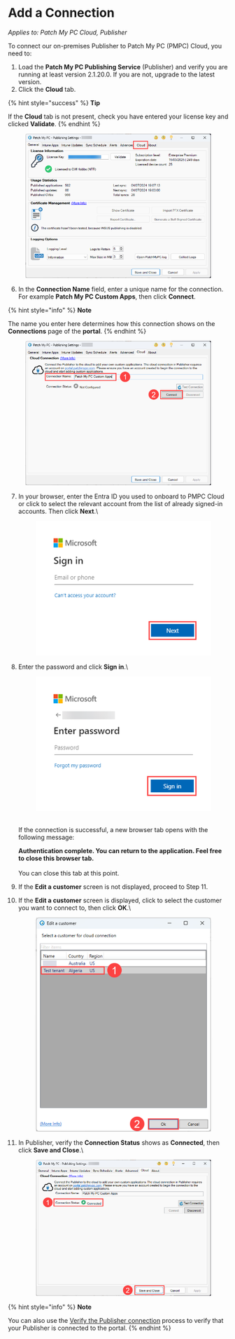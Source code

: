 # Add a Connection

_Applies to: Patch My PC Cloud, Publisher_

To connect our on-premises Publisher to Patch My PC (PMPC) Cloud, you need to:

1. Load the **Patch My PC Publishing Service** (Publisher) and verify you are running at least version 2.1.20.0. If you are not, upgrade to the latest version.
2. Click the **Cloud** tab.

{% hint style="success" %}
**Tip**

If the **Cloud** tab is not present, check you have entered your license key and clicked **Validate**.
{% endhint %}

<figure><img src="/_images/gitbook/image%20%281725%29.png" alt="&#x22;Cloud&#x22; tab of our Publisher"><figcaption></figcaption></figure>

6. In the **Connection Name** field, enter a unique name for the connection. For example **Patch My PC Custom Apps**, then click **Connect**.

{% hint style="info" %}
**Note**

The name you enter here determines how this connection shows on the **Connections** page of the **portal**.
{% endhint %}

<figure><img src="/_images/gitbook/image%20%281726%29.png" alt="Entering a “Connection Name” and clicking “Connect”"><figcaption></figcaption></figure>

7.  In your browser, enter the Entra ID you used to onboard to PMPC Cloud or click to select the relevant account from the list of already signed-in accounts. Then click **Next**.\


    <figure><img src="/_images/gitbook/image%20%281420%29.png" alt="“Microsoft Sign in” screen"><figcaption></figcaption></figure>


8.  Enter the password and click **Sign in**.\


    <figure><img src="/_images/gitbook/image%20%281421%29.png" alt="“Enter password” screen"><figcaption></figcaption></figure>

    \
    If the connection is successful, a new browser tab opens with the following message:

    **Authentication complete. You can return to the application. Feel free to close this browser tab.**\
    \
    You can close this tab at this point.
9. If the **Edit a customer** screen is not displayed, proceed to Step 11.
10. If the **Edit a customer** screen is displayed, click to select the customer you want to connect to, then click **OK**.\


    <figure><img src="/_images/gitbook/image%20%28910%29.png" alt="Selecting the relevant customer from the “Edit a customer” screen"><figcaption></figcaption></figure>


11. In Publisher, verify the **Connection Status** shows as **Connected**, then click **Save and Close**.\


    <figure><img src="/_images/gitbook/image%20%281728%29.png" alt="Publisher showing it’s “Connected”"><figcaption></figcaption></figure>

{% hint style="info" %}
**Note**

You can also use the [Verify the Publisher connection](verify-a-publisher-connection-from-cloud.md) process to verify that your Publisher is connected to the portal.
{% endhint %}
